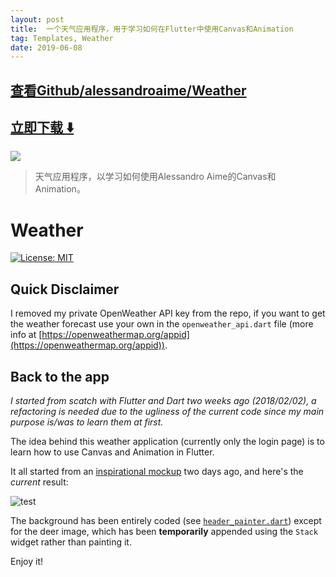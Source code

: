 ```yaml
---
layout: post
title:  一个天气应用程序，用于学习如何在Flutter中使用Canvas和Animation
tag: Templates, Weather
date: 2019-06-08
---
```


 

## [查看Github/alessandroaime/Weather](http://github.com/alessandroaime/Weather)
## [立即下载 ️⬇️ ](https://codeload.github.com/alessandroaime/Weather/zip/master) 


 
![](https://flutterawesome.com/content/images/2018/10/Weather.jpg)
 
>
> 天气应用程序，以学习如何使用Alessandro Aime的Canvas和Animation。
>

 
# Weather

[![License: MIT](https://img.shields.io/badge/License-MIT-yellow.svg)](https://opensource.org/licenses/MIT)

## Quick Disclaimer

I removed my private OpenWeather API key from the repo, if you want to get the weather forecast use your own in the `openweather_api.dart` file (more info at [https://openweathermap.org/appid](https://openweathermap.org/appid)).

## Back to the app

*I started from scatch with Flutter and Dart two weeks ago (2018/02/02), a refactoring is needed due to the ugliness of the current code since my main purpose is/was to learn them at first.*

The idea behind this weather application (currently only the login page) is to learn how to use Canvas and Animation in Flutter.

It all started from an [inspirational mockup](https://dribbble.com/shots/2695917-Weather-Login-App) two days ago, and here's the *current* result:

![test](https://raw.githubusercontent.com/alessandroaime/Weather/master/./README/comparison.jpg)

The background has been entirely coded (see [`header_painter.dart`](https://github.com/alessandroaime/Weather/blob/master/lib/header_painter.dart)) except for the deer image, which has been **temporarily** appended using the `Stack` widget rather than painting it.

Enjoy it!

